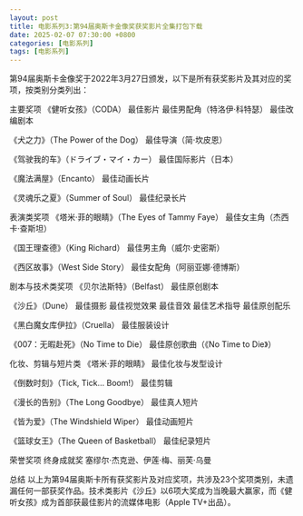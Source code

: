 ```yaml
---
layout: post
title: 电影系列3:第94届奥斯卡金像奖获奖影片全集打包下载
date: 2025-02-07 07:30:00 +0800
categories: [电影系列]
tags: [电影系列]
---
```

第94届奥斯卡金像奖于2022年3月27日颁发，以下是所有获奖影片及其对应的奖项，按类别分类列出：

主要奖项
《健听女孩》（CODA）
最佳影片
最佳男配角（特洛伊·科特瑟）
最佳改编剧本


《犬之力》（The Power of the Dog）
最佳导演（简·坎皮恩）


《驾驶我的车》（ドライブ・マイ・カー）
最佳国际影片（日本）


《魔法满屋》（Encanto）
最佳动画长片


《灵魂乐之夏》（Summer of Soul）
最佳纪录长片


表演类奖项
《塔米·菲的眼睛》（The Eyes of Tammy Faye）
最佳女主角（杰西卡·查斯坦）


《国王理查德》（King Richard）
最佳男主角（威尔·史密斯）


《西区故事》（West Side Story）
最佳女配角（阿丽亚娜·德博斯）

剧本与技术类奖项
《贝尔法斯特》（Belfast）
最佳原创剧本

《沙丘》（Dune）
最佳摄影
最佳视觉效果
最佳音效
最佳艺术指导
最佳原创配乐

《黑白魔女库伊拉》（Cruella）
最佳服装设计

《007：无暇赴死》（No Time to Die）
最佳原创歌曲（《No Time to Die》）

化妆、剪辑与短片类
《塔米·菲的眼睛》
最佳化妆与发型设计

《倒数时刻》（Tick, Tick… Boom!）
最佳剪辑

《漫长的告别》（The Long Goodbye）
最佳真人短片

《皆为爱》（The Windshield Wiper）
最佳动画短片

《篮球女王》（The Queen of Basketball）
最佳纪录短片

荣誉奖项
终身成就奖
塞缪尔·杰克逊、伊莲·梅、丽芙·乌曼

总结
以上为第94届奥斯卡所有获奖影片及对应奖项，共涉及23个奖项类别，未遗漏任何一部获奖作品。技术类影片《沙丘》以6项大奖成为当晚最大赢家，而《健听女孩》成为首部获最佳影片的流媒体电影（Apple TV+出品）。